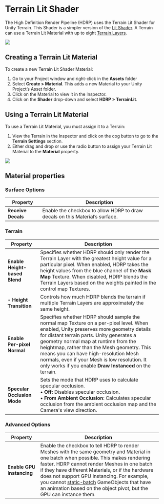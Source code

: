 # **Terrain Lit Shader**

The High Definition Render Pipeline (HDRP) uses the Terrain Lit Shader for Unity Terrain. This Shader is a simpler version of the [Lit Shader](Lit-Shader.md). A Terrain can use a Terrain Lit Material with up to eight [Terrain Layers](https://docs.unity3d.com/Manual/class-TerrainLayer.html).

![](Images/HDRPFeatures-TerrainShader.png)

## Creating a Terrain Lit Material

To create a new Terrain Lit Shader Material:

1. Go to your Project window and right-click in the **Assets** folder
2. Select **Create > Material**. This adds a new Material to your Unity Project’s Asset folder.
3. Click on the Material to view it in the Inspector.
4. Click on the **Shader** drop-down and select **HDRP > TerrainLit**.

## Using a Terrain Lit Material

To use a Terrain Lit Material, you must assign it to a Terrain:

1. View the Terrain in the Inspector and click on the cog button to go to the **Terrain Settings** section.
2. Either drag and drop or use the radio button to assign your Terrain Lit Material to the **Material** property.

![](Images/TerrainLitShader1.png)

## Material properties

### Surface Options

| **Property**       | **Description**                                              |
| ------------------ | ------------------------------------------------------------ |
| **Receive Decals** | Enable the checkbox to allow HDRP to draw decals on this Material’s surface. |

### Terrain

| **Property**                  | **Description**                                              |
| ----------------------------- | ------------------------------------------------------------ |
| **Enable Height-based Blend** | Specifies whether HDRP should only render the Terrain Layer with the greatest height value for a particular pixel. When enabled, HDRP takes the height values from the blue channel of the **Mask Map** Texture. When disabled, HDRP blends the Terrain Layers based on the weights painted in the control map Textures. |
| **- Height Transition**       | Controls how much HDRP blends the terrain if multiple Terrain Layers are approximately the same height. |
| **Enable Per-pixel Normal**   | Specifies whether HDRP should sample the normal map Texture on a per-pixel level.  When enabled, Unity preserves more geometry details for distant terrain parts. Unity generates a geometry normal map at runtime from the heightmap, rather than the Mesh geometry. This means you can have high-resolution Mesh normals, even if your Mesh is low resolution. It only works if you enable **Draw Instanced** on the terrain. |
| **Specular Occlusion Mode**   | Sets the mode that HDRP uses to calculate specular occlusion. <br/>&#8226; **Off**: Disables specular occlusion.<br/>&#8226; **From Ambient Occlusion**: Calculates specular occlusion from the ambient occlusion map and the Camera's view direction. |

### Advanced Options

| **Property**              | **Description**                                              |
| ------------------------- | ------------------------------------------------------------ |
| **Enable GPU Instancing** | Enable the checkbox to tell HDRP to render Meshes with the same geometry and Material in one batch when possible. This makes rendering faster. HDRP cannot render Meshes in one batch if they have different Materials, or if the hardware does not support GPU instancing. For example, you cannot [static-batch](https://docs.unity3d.com/Manual/DrawCallBatching.html) GameObjects that have an animation based on the object pivot, but the GPU can instance them. |
